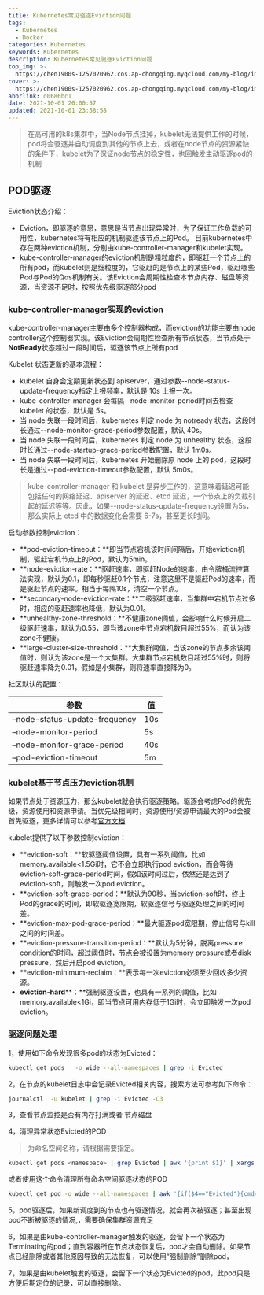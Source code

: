 ```yaml
---
title: Kubernetes常见驱逐Eviction问题
tags:
  - Kubernetes
  - Docker
categories: Kubernetes
keywords: Kubernetes
description: Kubernetes常见驱逐Eviction问题
top_img: >-
  https://chen1900s-1257020962.cos.ap-chongqing.myqcloud.com/my-blog/image/202209031854794.jpg
cover: >-
  https://chen1900s-1257020962.cos.ap-chongqing.myqcloud.com/my-blog/image/202210231937256.jpeg
abbrlink: d0686bc1
date: 2021-10-01 20:00:57
updated: 2021-10-01 23:58:58
---
```


> 在高可用的k8s集群中，当Node节点挂掉，kubelet无法提供工作的时候，pod将会驱逐并自动调度到其他的节点上去，或者在node节点的资源紧缺的条件下，kubelet为了保证node节点的稳定性，也回触发主动驱逐pod的机制

## POD驱逐

Eviction状态介绍：

- Eviction，即驱逐的意思，意思是当节点出现异常时，为了保证工作负载的可用性，kubernetes将有相应的机制驱逐该节点上的Pod。
  目前kubernetes中存在两种eviction机制，分别由kube-controller-manager和kubelet实现。
- kube-controller-manager的eviction机制是粗粒度的，即驱赶一个节点上的所有pod，而kubelet则是细粒度的，它驱赶的是节点上的某些Pod，驱赶哪些Pod与Pod的Qos机制有关。该Eviction会周期性检查本节点内存、磁盘等资源，当资源不足时，按照优先级驱逐部分pod

### kube-controller-manager实现的eviction

kube-controller-manager主要由多个控制器构成，而eviction的功能主要由node controller这个控制器实现。该Eviction会周期性检查所有节点状态，当节点处于**NotReady**状态超过一段时间后，驱逐该节点上所有pod

Kubelet 状态更新的基本流程：

- kubelet 自身会定期更新状态到 apiserver，通过参数--node-status-update-frequency指定上报频率，默认是 10s 上报一次。
- kube-controller-manager 会每隔--node-monitor-period时间去检查 kubelet 的状态，默认是 5s。
- 当 node 失联一段时间后，kubernetes 判定 node 为 notready 状态，这段时长通过--node-monitor-grace-period参数配置，默认 40s。
- 当 node 失联一段时间后，kubernetes 判定 node 为 unhealthy 状态，这段时长通过--node-startup-grace-period参数配置，默认 1m0s。
- 当 node 失联一段时间后，kubernetes 开始删除原 node 上的 pod，这段时长是通过--pod-eviction-timeout参数配置，默认 5m0s。

> kube-controller-manager 和 kubelet 是异步工作的，这意味着延迟可能包括任何的网络延迟、apiserver 的延迟、etcd 延迟，一个节点上的负载引起的延迟等等。因此，如果--node-status-update-frequency设置为5s，那么实际上 etcd 中的数据变化会需要 6-7s，甚至更长时间。

启动参数控制eviction：

- **pod-eviction-timeout：**即当节点宕机该时间间隔后，开始eviction机制，驱赶宕机节点上的Pod，默认为5min。
- **node-eviction-rate：**驱赶速率，即驱赶Node的速率，由令牌桶流控算法实现，默认为0.1，即每秒驱赶0.1个节点，注意这里不是驱赶Pod的速率，而是驱赶节点的速率。相当于每隔10s，清空一个节点。
- **secondary-node-eviction-rate：**二级驱赶速率，当集群中宕机节点过多时，相应的驱赶速率也降低，默认为0.01。
- **unhealthy-zone-threshold：**不健康zone阈值，会影响什么时候开启二级驱赶速率，默认为0.55，即当该zone中节点宕机数目超过55%，而认为该zone不健康。
- **large-cluster-size-threshold：**大集群阈值，当该zone的节点多余该阈值时，则认为该zone是一个大集群。大集群节点宕机数目超过55%时，则将驱赶速率降为0.01，假如是小集群，则将速率直接降为0。

社区默认的配置：

| 参数                          | 值   |
| ----------------------------- | ---- |
| –node-status-update-frequency | 10s  |
| –node-monitor-period          | 5s   |
| –node-monitor-grace-period    | 40s  |
| –pod-eviction-timeout         | 5m   |

### kubelet基于节点压力eviction机制

如果节点处于资源压力，那么kubelet就会执行驱逐策略。驱逐会考虑Pod的优先级，资源使用和资源申请。当优先级相同时，资源使用/资源申请最大的Pod会被首先驱逐，更多详情可以参考[官方文档](https://kubernetes.io/docs/concepts/scheduling-eviction/node-pressure-eviction/)

kubelet提供了以下参数控制eviction：

- **eviction-soft：**软驱逐阈值设置，具有一系列阈值，比如memory.available<1.5Gi时，它不会立即执行pod eviction，而会等待eviction-soft-grace-period时间，假如该时间过后，依然还是达到了eviction-soft，则触发一次pod eviction。
- **eviction-soft-grace-period：**默认为90秒，当eviction-soft时，终止Pod的grace的时间，即软驱逐宽限期，软驱逐信号与驱逐处理之间的时间差。
- **eviction-max-pod-grace-period：**最大驱逐pod宽限期，停止信号与kill之间的时间差。
- **eviction-pressure-transition-period：**默认为5分钟，脱离pressure condition的时间，超过阈值时，节点会被设置为memory pressure或者disk pressure，然后开启pod eviction。
- **eviction-minimum-reclaim：**表示每一次eviction必须至少回收多少资源。
- **eviction-hard****：**强制驱逐设置，也具有一系列的阈值，比如memory.available<1Gi，即当节点可用内存低于1Gi时，会立即触发一次pod eviction。

### 驱逐问题处理

1，使用如下命令发现很多pod的状态为Evicted：

```bash
kubectl get pods   -o wide --all-namespaces | grep -i Evicted
```

2，在节点的kubelet日志中会记录Evicted相关内容，搜索方法可参考如下命令：

```bash
journalctl  -u kubelet | grep -i Evicted -C3
```

3，查看节点监控是否有内存打满或者 节点磁盘

4，清理异常状态Evicted的POD

> <namespace>  为命名空间名称，请根据需要指定。

```bash
kubectl get pods <namespace> | grep Evicted | awk '{print $1}' | xargs kubectl delete pod <namespace> 
```

或者使用这个命令清理所有命名空间驱逐状态的POD

```bash
kubectl get pod -o wide --all-namespaces | awk '{if($4=="Evicted"){cmd="kubectl -n "$1" delete pod "$2; system(cmd)}}'
```

5，pod驱逐后，如果新调度到的节点也有驱逐情况，就会再次被驱逐；甚至出现pod不断被驱逐的情况,，需要确保集群资源充足

6，如果是由kube-controller-manager触发的驱逐，会留下一个状态为Terminating的pod；直到容器所在节点状态恢复后，pod才会自动删除。如果节点已经删除或者其他原因导致的无法恢复，可以使用“强制删除”删除pod，

7，如果是由kubelet触发的驱逐，会留下一个状态为Evicted的pod，此pod只是方便后期定位的记录，可以直接删除。









